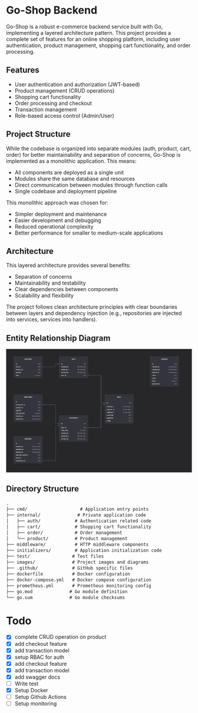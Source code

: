# Go-Shop Backend

Go-Shop is a robust e-commerce backend service built with Go, implementing a layered architecture pattern. This project provides a complete set of features for an online shopping platform, including user authentication, product management, shopping cart functionality, and order processing.

## Features
- User authentication and authorization (JWT-based)
- Product management (CRUD operations)
- Shopping cart functionality
- Order processing and checkout
- Transaction management
- Role-based access control (Admin/User)

## Project Structure
While the codebase is organized into separate modules (auth, product, cart, order) for better maintainability and separation of concerns, Go-Shop is implemented as a monolithic application. This means:

- All components are deployed as a single unit
- Modules share the same database and resources
- Direct communication between modules through function calls
- Single codebase and deployment pipeline

This monolithic approach was chosen for:
- Simpler deployment and maintenance
- Easier development and debugging
- Reduced operational complexity
- Better performance for smaller to medium-scale applications

## Architecture
This layered architecture provides several benefits:
- Separation of concerns
- Maintainability and testability
- Clear dependencies between components
- Scalability and flexibility

The project follows clean architecture principles with clear boundaries between layers and dependency injection (e.g., repositories are injected into services, services into handlers).

## Entity Relationship Diagram
![ER Diagram](https://github.com/magistraapta/go-shop/blob/ea26075301cca3536d30420fc05564d7c01186c0/images/ERD.png)

## Directory Structure
```
.
├── cmd/                    # Application entry points
├── internal/              # Private application code
│   ├── auth/             # Authentication related code
│   ├── cart/             # Shopping cart functionality
│   ├── order/            # Order management
│   └── product/          # Product management
├── middleware/           # HTTP middleware components
├── initializers/         # Application initialization code
├── test/                # Test files
├── images/              # Project images and diagrams
├── .github/             # GitHub specific files
├── dockerfile           # Docker configuration
├── docker-compose.yml   # Docker compose configuration
├── prometheus.yml       # Prometheus monitoring config
├── go.mod              # Go module definition
└── go.sum              # Go module checksums
```

# Todo
- [x] complete CRUD operation on product
- [x] add checkout feature
- [x] add transaction model
- [x] setup RBAC for auth
- [x] add checkout feature
- [x] add transaction model
- [x] add swagger docs
- [ ] Write test
- [x] Setup Docker
- [ ] Setup Github Actions
- [ ] Setup monitoring
